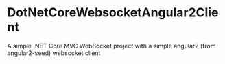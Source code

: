 # DotNetCoreWebsocketAngular2Client
A simple .NET Core MVC WebSocket project with a simple angular2 (from angular2-seed) websocket client
